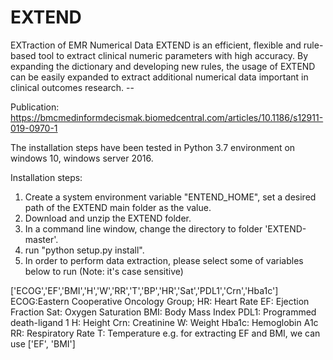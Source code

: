 # EXTEND
EXTraction of EMR Numerical Data
EXTEND is an efficient, flexible and rule-based tool to extract clinical numeric parameters with high accuracy. By expanding the dictionary and developing new rules, the usage of EXTEND can be easily expanded to extract additional numerical data important in clinical outcomes research. --

Publication: https://bmcmedinformdecismak.biomedcentral.com/articles/10.1186/s12911-019-0970-1

The installation steps have been tested in Python 3.7 environment on windows 10, windows server 2016. 

Installation steps:
1. Create a system environment variable "ENTEND_HOME", set a desired path of the EXTEND main folder as the value.
2. Download and unzip the EXTEND folder.
3. In a command line window, change the directory to folder 'EXTEND-master'.
4. run "python setup.py install".
5. In order to perform data extraction, please select some of variables below to run (Note: it's case sensitive)

  ['ECOG','EF','BMI','H','W','RR','T','BP','HR','Sat','PDL1','Crn','Hba1c']
  ECOG:Eastern Cooperative Oncology Group;      HR: Heart Rate
  EF: Ejection Fraction                         Sat: Oxygen Saturation
  BMI: Body Mass Index                          PDL1: Programmed death-ligand 1 
  H: Height                                     Crn: Creatinine
  W: Weight                                     Hba1c: Hemoglobin A1c
  RR: Respiratory Rate
  T: Temperature
  e.g. for extracting EF and BMI, we can use ['EF', 'BMI']
